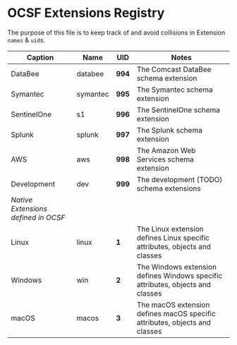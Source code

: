 # OCSF Extensions Registry
The purpose of this file is to keep track of and avoid collisions in Extension `names` & `uid`s.

| Caption     | Name     | UID | Notes |
|-------------|----------|-----|-------|
| DataBee     | databee  | **994** | The Comcast DataBee schema extension |
| Symantec    | symantec | **995** | The Symantec schema extension |
| SentinelOne | s1       | **996** | The SentinelOne schema extension |
| Splunk      | splunk   | **997** | The Splunk schema extension |
| AWS         | aws      | **998** | The Amazon Web Services schema extension |
| Development | dev      | **999** | The development (TODO) schema extensions |
| _Native Extensions defined in OCSF_ |
| Linux       | linux    | **1** | The Linux extension defines Linux specific attributes, objects and classes |
| Windows     | win      | **2** | The Windows extension defines Windows specific attributes, objects and classes |
| macOS       | macos    | **3** | The macOS extension defines macOS specific attributes, objects and classes |
